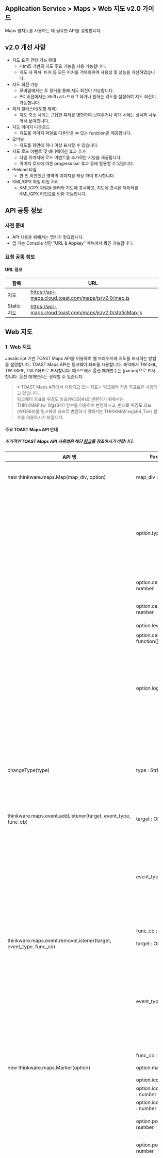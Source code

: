 ## Application Service > Maps > Web 지도 v2.0 가이드

Maps 웹지도를 사용하는 데 필요한 API를 설명합니다.

## v2.0 개선 사항
* 지도 표준 관련 기능 확대
	* Html5 기반의 지도 주요 기능을 사용 가능합니다.
	* 지도 내 픽쳐, 마커 등 모든 피처를 객체화하여 사용성 및 성능을 개선하였습니다.
* 지도 회전 가능
	* 모바일에서는 투 핑거를 통해 지도 회전이 가능합니다.
	* PC 버전에서는 Shift+alt+드래그 하거나 원하는 각도를 설정하여 지도 회전이 가능합니다.
* 피처 클러스터(도형 제외)
	* 지도 축소 시에는 근접한 피처를 병합하여 보여주거나 확대 시에는 상세히 나누어서 보여줍니다.
* 지도 이미지 다운로드
	* 지도를 이미지 파일로 다운받을 수 있는 function을 제공합니다.
* 오버뷰
	* 지도를 화면에 하나 이상 표시할 수 있습니다.
* 지도 로드 이벤트 및 애니메이션 효과 추가
	* 타일 이미지에 로드 이벤트를 추가하는 기능을 제공합니다.
	* 이미지 로드에 따른 progress bar 효과 등에 활용할 수 있습니다.
* Preload 타일
	* 한 번 확인했던 영역의 이미지를 캐싱 하여 표시합니다.
* KML/GPX 파일 타입 처리
	* KML/GPX 파일을 불러와 지도에 표시하고, 지도에 표시된 데이터를 KML/GPX 타입으로 반환 가능합니다.

## API 공통 정보

### 사전 준비
- API 사용을 위해서는 앱키가 필요합니다.
- 앱 키는 Console 상단 "URL & Appkey" 메뉴에서 확인 가능합니다.

### 요청 공통 정보

#### URL 정보

| 항목 | URL |
| --- | --- |
| 지도 | https://api-maps.cloud.toast.com/maps/js/v2.0/map.js |
| Static 지도 | https://api-maps.cloud.toast.com/maps/js/v2.0/staticMap.js |

## Web 지도

### 1. Web 지도

JavaScript 기반 TOAST Maps API를 이용하여 웹 브라우저에 지도를 표시하는 방법을 설명합니다.
TOAST Maps API는 팅크웨어 좌표를 사용합니다. 축약해서 TW 좌표, TW X좌표, TW Y좌표로 표시합니다.
메소드에서 옵션 매개변수는 [param]으로 표시합니다. 옵션 매개변수는 생략할 수 있습니다.

> ※ TOAST Maps API에서 사용되고 있는 좌표는 팅크웨어 전용 좌표로만 사용되고 있습니다.
<br>팅크웨어 좌표를 위경도 좌표(WGS84)로 변환하기 위해서는 THINKMAP.tw_Wgs84() 함수를 이용하여 변경하시고,
반대로 위경도 좌표(WGS84)를 팅크웨어 좌표로 변환하기 위해서는 THINKMAP.wgs84_Tw() 함수를 이용하시기 바랍니다.


#### 주요 TOAST Maps API 안내
##### 추가적인 TOAST Maps API 사용법은 해당 <a href="http://developers1.inavi.com:8086?key=19b6272o5" target="_blank" rel="nofollow">링크</a>를 참조하시기 바랍니다.

| API 명 | Parameter | Returns | 설명 |
|------|------------------------|---------------|---------------|
| new thinkware.maps.Map(map_div, option) | map_div : String | | 지도를 표시할 DOM 엘리먼트 또는 엘리먼트의 ID |
| | option.type : String | | 지도의 타입 <br> i(일반),<br> m(모바일),<br> s(요약),<br> a(항공배경),<br> m_a(모바일항공),<br> s_a(요약항공),<br> hybrid(항공) <br>default: i |
| | option.center.twX : number | | 지도의 중심 X 좌표: 팅크웨어 좌표단위 |
| | option.center.twY : number | | 지도의 중심 Y 좌표: 팅크웨어 좌표단위 |
| | option.level : number | | 지도의 레벨 |
| | option.callback : function() | | 초기화 후 실행할 함수 |
| | option.logo : String | | 로고를 표시할 위치 <br> top-left,<br>  top-center,<br>  top-right,<br>  center-left,<br>  center-center,<br>  center-right,<br>  bottom-left,<br>  bottom-center,<br>  bottom-right |
| changeType(type) | type : String | | 지도의 타입 <br> i(일반),<br> m(모바일),<br> s(요약),<br> a(항공배경),<br> m_a(모바일항공),<br> s_a(요약항공),<br> hybrid(항공) <br>default: i |
| thinkware.maps.event.addListener(target, event_type, func_cb) | target : Object | | 리스너를 추가할 대상 객체 |
| | event_type : String | | wheelup, <br> wheeldown, <br> wheel, <br>zoomend, <br>movestart, <br>move, <br>moveend, <br>tileloadstart, <br>tileloadend, <br>tileloaderror, <br>click, <br>dblclick, <br>rightclick, <br>mousemove, <br>mouseup, <br>mousedown |
| | func_cb : function() | | 등록할 리스너 |
| thinkware.maps.event.removeListener(target, event_type, func_cb) | target : Object | | 리스너를 제거할 대상 객체 |
| | event_type : String | | wheelup, <br> wheeldown, <br> wheel, <br>zoomend, <br>movestart, <br>move, <br>moveend, <br>tileloadstart, <br>tileloadend, <br>tileloaderror, <br>click, <br>dblclick, <br>rightclick, <br>mousemove, <br>mouseup, <br>mousedown |
| | func_cb : function() | | 제거할 리스너 |
| new thinkware.maps.Marker(option) | option.map : Object | thinkware.maps.Marker 마커 객체 | 지도 객체 |
| | option.icon.url : String | | 아이콘Url |
| | option.icon.size.width : number | | 아이콘 너비 |
| | option.icon.size.heigth : number | | 아이콘 높이 |
| | option.position.twX : number | | 마커 생성 X좌표(팅크웨어 좌표단위) |
| | option.position.twY : number | | 마커 생성 Y좌표(팅크웨어 좌표단위) |
| | option.positioning : String | | 좌표가 위치할 곳<br> top-left,<br>  top-center,<br>  top-right,<br>  center-left,<br>  center-center,<br>  center-right,<br>  bottom-left,<br>  bottom-center,<br>bottom-right |
| | option.title : String | | 툴팁 문자열 |
| | option.offset.pxX : number | | 픽셀 단위 |
| | option.offset.pxY : number | | 픽셀 단위 |
| | option.visible : boolean | | 표시 여부 |
| | option.draggable : boolean | | 드래그 가능 여부 |
| | option.zIndex : number | | z-index 값 |
| | option.opacity : number | | 투명도 |
| | option.stopEvent : boolean | | 마커상에서 지도 이벤트 실행 방지 여부 |
| thinkware.maps.LineString.drawStart(target, option) | target : Object | | 지도 객체 |
| | option.stroke.style : String | | 선 스타일<br><br> dot : · · · · · · <br>dash : - - - - - -<br>dashdot : - · - · - · - <br>longdashdot: ㅡ · ㅡ · ㅡ<br> solid : 일반라인 |
| | option.stroke.weight : number | | 선 굵기(px) |
| | option.stroke.color : String | | 선 색상 |
| | option.stroke.opacity : number | | 선 투명도 |
| | option.callback : function() | | 그리기 종료 후 실행할 함수 |
| | option.measure : boolean | | 거리 측정 팝업 표시 여부 |
| | option.isOnce : boolean | | 한번 그리기 후 종료 여부 |
| thinkware.maps.LineString.drawEnd(target) | target : Object | | 지도 객체 |
| thinkware.maps.util.getLonLatFromCoordinate(param) | param.twX : number | Coord 좌표<br>Object.lon : WGS84<br>Object.lat : WGS84 | 팅크웨어 X좌표 |
| | param.twY : number | | 팅크웨어 Y좌표 |
| thinkware.maps.util.getCoordinateFromLonLat(param) | param.lon : number | TW 좌표<br>Object.twX: TW X 좌표<br>Object.twY : TW Y 좌표 | 경도 |
| | param.lat : number | | 위도 |


#### TOAST Maps API 사용하기
```
<script type="text/javascript" src="https://api-maps.cloud.toast.com/maps/js/v2.0/map.js"></script>
<script>
	//지도 사용을 위한 인증을 진행 합니다.
	Map.authentification("appKey");
</script>

<div id="div_map"></div>
<script type="text/javascript">

	//선언한 DIV에 지도를 표출 합니다.
	var map = new thinkware.maps.Map("div_map", { 
		center: {
			twX: 169030, 
			twY: 517922 
		}, 
		level: 12, 
		type: "i", 
		callback: success = function() {
			console.log("map init success!");
		}
	});
</script>
```

#### 지도 모드 변경 하기
```
<script type="text/javascript">

 	// 생성된 지도 객체의 지도 Type을 변경 합니다.
 	// 일반: i, 모바일: m, 요약: s, 항공배경: a, 모바일항공: m_a, 요약항공: s_a, 항공: hybrid
	// 항공배경지도로 변경 합니다.
	map.changeType('i');

</script>
```

#### 지도 이벤트 등록 하기
```
<script type="text/javascript">

	//지도에 move 이벤트를 등록 합니다.
	thinkware.maps.event.addListener(map, 'click', mapEvent_cb)
	
	 //지도 이벤트 발생 시 콜백 함수
    function mapEvent_cb(event){
        console.log("event callback!");
    }

</script>
```

#### 지도 이벤트 제거 하기
```
<script type="text/javascript">
	
	//지도에 move 이벤트를 제거 합니다.
	thinkware.maps.event.removeListener(map, 'move', mapEvent_cb)

</script>
```

#### 지도 마커 추가 하기
```
<script type="text/javascript">
	
	// 지도에 마커 객체를 추가 합니다.
	var marker = new thinkware.maps.Marker({
	    map: map,
	    position: {
	        twX: 169030, 
	        twY: 517922
	    },
	    stopEvent: false
	});
	
	// 지도에 마커 객체를 이동 시킵니다.
	marker.setPosition({twX: 169030, twY: 517922});

</script>
```

#### 지도 그리기 모드로 전환 하기
```
<script type="text/javascript">
	
	// 그리기 모드로 전환 합니다.
	var strokeOpt = {
		style : 'longdash'	// 선 스타일(solid, dash, longdash, ... 또는 segments 를 반환하는 함수 참고) default: "solid"
		, weight : 5		// 선 굵기(px) (default: 3)
		, color : '#3399ff'	//선 색상(default: #3399ff)
		, opacity : 1		//선 투명도(default: 1)
    };
	
	var drawOpt = {
		stroke : strokeOpt
		, callback : mapDraw_cb // 그리기 종료 후 실행할 함수(default: undefined)
		, measure : true 		// 거리 측정 팝업 표시 여부(default: false)
		, isOnce : false		// 한 번 그린 후 종료 여부(default: false)
	};

	//thinkware.maps.LineString.drawStart(map, drawOpt);

	function mapDraw_cb(map){
		console.log("draw finish!!!");
	}
</script>
```

#### 지도 그리기 모드 종료 하기
```
<script type="text/javascript">
	
	// 그리기 모드를 종료 합니다.
	thinkware.maps.LineString.drawEnd(map);

</script>
```

#### TW 좌표를 WGS 좌표로 변환 하기
```
<script type="text/javascript">
	
 	// TW 좌표를 WGS좌표로 변환 합니다.
 	var tws = {
		twX : 169030
		, twY: 517922
 	};
 	
 	var wgs84 = thinkware.maps.util.getLonLatFromCoordinate(tws);
 	console.log(wgs84.lon);
 	console.log(wgs84.lat);
 	
</script>
```

#### WGS 좌표를 TW 좌표로 변환 하기
```
<script type="text/javascript">
	
 	 // WGS 좌표를 TW좌표로 변환 합니다.
	 var wgs84 = {
		lon: 127.11074994024005
		, lat: 37.40215870673785
	};
 	 
	 var tws = thinkware.maps.util.getCoordinateFromLonLat(wgs84);
 	 
 	console.log(tws.twX);
 	console.log(tws.twY);
	
</script>
```

### 2. Static 지도

#### TOAST Maps API Static 지도 사용하기
```
// Static 지도 사용을 위한 js 파일을 선언 합니다.
<script type="text/javascript" src="https://api-maps.cloud.toast.com/maps/js/v2.0/staticMap.js"></script>

// 지도를 담을 IMG를 생성 합니다.
<img id='staticMapImg' alt="" src="">

<script>

	// Static 지도 사용을 위한 인증 및 파라미터를 전달 합니다. 	
	StaticMap.authentification('staticMapImg',"appkey",'x=157423&y=266836&width=970&height=300&level=10&maptype=i&mx=158323&my=266836&txt=');

</script>
```

| 이름 | 타입	| 필수 여부 | 설명 |
|---|---|---|---|
| x | Integer | 필수 | 지도 중심 X좌표 |
| y | Integer | 필수 | 지도 중심 Y좌표 |
| mx | Integer | 필수 | 마커 X좌표 |
| my | Integer | 필수 | 마커 Y좌표 |
| width	| Integer | 선택 | 지도 넓이 <br> 미입력 시 기본 600px |
| height | Integer | 선택 | 지도 높이 <br> 미입력 시 기본 600px |
| imgurl | String | 선택 | 마커 이미지 url<br> 미입력 시 기본 마커 사용 |
| level | Integer | 선택 | 지도 레벨 <br> 미입력 시 기본 10 |
| maptype | String | 선택 | 지도 타입 <br> 미입력 시 기본 일반맵 |
| label | String | 선택 | 라벨 내용 |